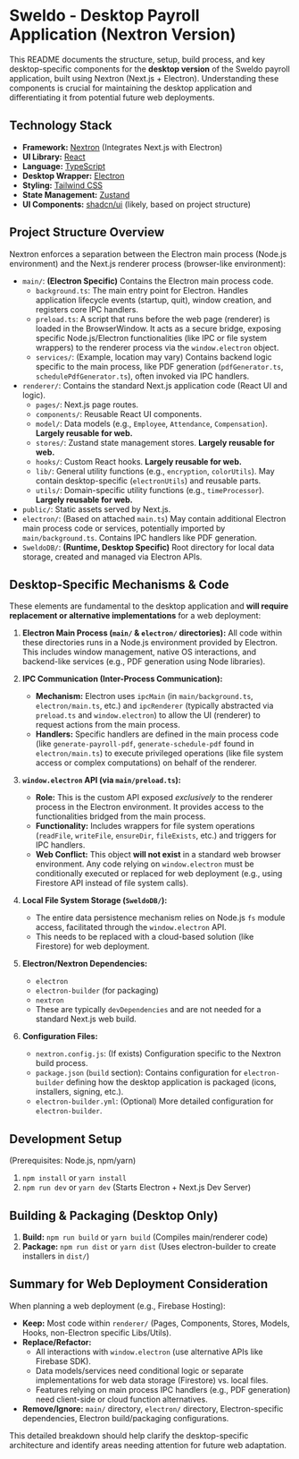 # Sweldo - Desktop Payroll Application (Nextron Version)

This README documents the structure, setup, build process, and key desktop-specific components for the **desktop version** of the Sweldo payroll application, built using Nextron (Next.js + Electron). Understanding these components is crucial for maintaining the desktop application and differentiating it from potential future web deployments.

## Technology Stack

*   **Framework:** [Nextron](https://github.com/saltyshiomix/nextron) (Integrates Next.js with Electron)
*   **UI Library:** [React](https://reactjs.org/)
*   **Language:** [TypeScript](https://www.typescriptlang.org/)
*   **Desktop Wrapper:** [Electron](https://www.electronjs.org/)
*   **Styling:** [Tailwind CSS](https://tailwindcss.com/)
*   **State Management:** [Zustand](https://github.com/pmndrs/zustand)
*   **UI Components:** [shadcn/ui](https://ui.shadcn.com/) (likely, based on project structure)

## Project Structure Overview

Nextron enforces a separation between the Electron main process (Node.js environment) and the Next.js renderer process (browser-like environment):

*   `main/`: **(Electron Specific)** Contains the Electron main process code.
    *   `background.ts`: The main entry point for Electron. Handles application lifecycle events (startup, quit), window creation, and registers core IPC handlers.
    *   `preload.ts`: A script that runs before the web page (renderer) is loaded in the BrowserWindow. It acts as a secure bridge, exposing specific Node.js/Electron functionalities (like IPC or file system wrappers) to the renderer process via the `window.electron` object.
    *   `services/`: (Example, location may vary) Contains backend logic specific to the main process, like PDF generation (`pdfGenerator.ts`, `schedulePdfGenerator.ts`), often invoked via IPC handlers.
*   `renderer/`: Contains the standard Next.js application code (React UI and logic).
    *   `pages/`: Next.js page routes.
    *   `components/`: Reusable React UI components.
    *   `model/`: Data models (e.g., `Employee`, `Attendance`, `Compensation`). **Largely reusable for web.**
    *   `stores/`: Zustand state management stores. **Largely reusable for web.**
    *   `hooks/`: Custom React hooks. **Largely reusable for web.**
    *   `lib/`: General utility functions (e.g., `encryption`, `colorUtils`). May contain desktop-specific (`electronUtils`) and reusable parts.
    *   `utils/`: Domain-specific utility functions (e.g., `timeProcessor`). **Largely reusable for web.**
*   `public/`: Static assets served by Next.js.
*   `electron/`: (Based on attached `main.ts`) May contain additional Electron main process code or services, potentially imported by `main/background.ts`. Contains IPC handlers like PDF generation.
*   `SweldoDB/`: **(Runtime, Desktop Specific)** Root directory for local data storage, created and managed via Electron APIs.

## Desktop-Specific Mechanisms & Code

These elements are fundamental to the desktop application and **will require replacement or alternative implementations** for a web deployment:

1.  **Electron Main Process (`main/` & `electron/` directories):** All code within these directories runs in a Node.js environment provided by Electron. This includes window management, native OS interactions, and backend-like services (e.g., PDF generation using Node libraries).

2.  **IPC Communication (Inter-Process Communication):**
    *   **Mechanism:** Electron uses `ipcMain` (in `main/background.ts`, `electron/main.ts`, etc.) and `ipcRenderer` (typically abstracted via `preload.ts` and `window.electron`) to allow the UI (renderer) to request actions from the main process.
    *   **Handlers:** Specific handlers are defined in the main process code (like `generate-payroll-pdf`, `generate-schedule-pdf` found in `electron/main.ts`) to execute privileged operations (like file system access or complex computations) on behalf of the renderer.

3.  **`window.electron` API (via `main/preload.ts`):**
    *   **Role:** This is the custom API exposed *exclusively* to the renderer process in the Electron environment. It provides access to the functionalities bridged from the main process.
    *   **Functionality:** Includes wrappers for file system operations (`readFile`, `writeFile`, `ensureDir`, `fileExists`, etc.) and triggers for IPC handlers.
    *   **Web Conflict:** This object **will not exist** in a standard web browser environment. Any code relying on `window.electron` must be conditionally executed or replaced for web deployment (e.g., using Firestore API instead of file system calls).

4.  **Local File System Storage (`SweldoDB/`):**
    *   The entire data persistence mechanism relies on Node.js `fs` module access, facilitated through the `window.electron` API.
    *   This needs to be replaced with a cloud-based solution (like Firestore) for web deployment.

5.  **Electron/Nextron Dependencies:**
    *   `electron`
    *   `electron-builder` (for packaging)
    *   `nextron`
    *   These are typically `devDependencies` and are not needed for a standard Next.js web build.

6.  **Configuration Files:**
    *   `nextron.config.js`: (If exists) Configuration specific to the Nextron build process.
    *   `package.json` (`build` section): Contains configuration for `electron-builder` defining how the desktop application is packaged (icons, installers, signing, etc.).
    *   `electron-builder.yml`: (Optional) More detailed configuration for `electron-builder`.

## Development Setup

(Prerequisites: Node.js, npm/yarn)

1.  `npm install` or `yarn install`
2.  `npm run dev` or `yarn dev` (Starts Electron + Next.js Dev Server)

## Building & Packaging (Desktop Only)

1.  **Build:** `npm run build` or `yarn build` (Compiles main/renderer code)
2.  **Package:** `npm run dist` or `yarn dist` (Uses electron-builder to create installers in `dist/`)

## Summary for Web Deployment Consideration

When planning a web deployment (e.g., Firebase Hosting):

*   **Keep:** Most code within `renderer/` (Pages, Components, Stores, Models, Hooks, non-Electron specific Libs/Utils).
*   **Replace/Refactor:**
    *   All interactions with `window.electron` (use alternative APIs like Firebase SDK).
    *   Data models/services need conditional logic or separate implementations for web data storage (Firestore) vs. local files.
    *   Features relying on main process IPC handlers (e.g., PDF generation) need client-side or cloud function alternatives.
*   **Remove/Ignore:** `main/` directory, `electron/` directory, Electron-specific dependencies, Electron build/packaging configurations.

This detailed breakdown should help clarify the desktop-specific architecture and identify areas needing attention for future web adaptation.
